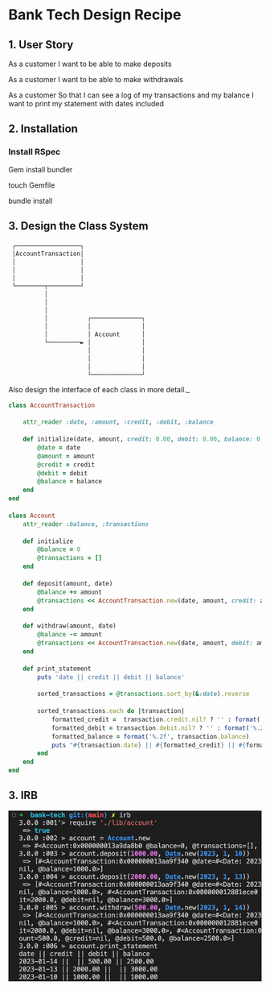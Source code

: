 # Bank Tech Design Recipe

## 1. User Story 

As a customer
I want to be able to make deposits

As a customer 
I want to be able to make withdrawals

As a customer 
So that I can see a log of my transactions and my balance I want to print my statement with dates included

## 2. Installation

### Install RSpec 

Gem install bundler 

touch Gemfile

bundle install

## 3. Design the Class System



     ┌──────────────────┐
     │AccountTransaction│
     │                  │
     │                  │
     │                  │
     └────────┬─────────┘
              │
              │
              │
              │           ┌──────────────┐
              │           │              │
              │           │ Account      │
              └─────────► │              │
                          │              │
                          │              │
                          │              │
                          └──────────────┘



Also design the interface of each class in more detail._

```ruby
class AccountTransaction

    attr_reader :date, :amount, :credit, :debit, :balance

    def initialize(date, amount, credit: 0.00, debit: 0.00, balance: 0.00)
        @date = date
        @amount = amount
        @credit = credit
        @debit = debit
        @balance = balance
    end
end

class Account
    attr_reader :balance, :transactions

    def initialize
        @balance = 0
        @transactions = []
    end 

    def deposit(amount, date)
        @balance += amount
        @transactions << AccountTransaction.new(date, amount, credit: amount, balance: @balance)
    end

    def withdraw(amount, date)
        @balance -= amount
        @transactions << AccountTransaction.new(date, amount, debit: amount, balance: @balance)
    end 

    def print_statement
        puts 'date || credit || debit || balance'

        sorted_transactions = @transactions.sort_by(&:date).reverse

        sorted_transactions.each do |transaction|
            formatted_credit =  transaction.credit.nil? ? '' : format('%.2f', transaction.credit)
            formatted_debit = transaction.debit.nil? ? '' : format('%.2f', transaction.debit)
            formatted_balance = format('%.2f', transaction.balance)
            puts "#{transaction.date} || #{formatted_credit} || #{formatted_debit} || #{formatted_balance}"        
        end
    end
end
```

## 3. IRB 
![Alt text](image-1.png)

